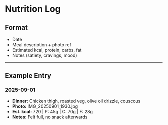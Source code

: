 # Nutrition Log

## Format
- Date  
- Meal description + photo ref  
- Estimated kcal, protein, carbs, fat  
- Notes (satiety, cravings, mood)

---

## Example Entry

### 2025-09-01
- **Dinner:** Chicken thigh, roasted veg, olive oil drizzle, couscous  
- **Photo:** IMG_20250901_1930.jpg  
- **Est. kcal:** 720 | P: 45g | C: 70g | F: 28g  
- **Notes:** Felt full, no snack afterwards  
